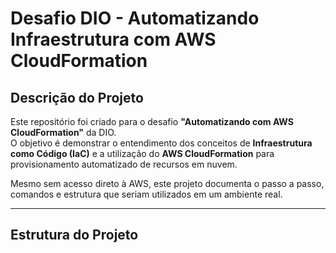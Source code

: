 # Desafio DIO - Automatizando Infraestrutura com AWS CloudFormation

## Descrição do Projeto
Este repositório foi criado para o desafio **"Automatizando com AWS CloudFormation"** da DIO.  
O objetivo é demonstrar o entendimento dos conceitos de **Infraestrutura como Código (IaC)** e a utilização do **AWS CloudFormation** para provisionamento automatizado de recursos em nuvem.

Mesmo sem acesso direto à AWS, este projeto documenta o passo a passo, comandos e estrutura que seriam utilizados em um ambiente real.

---

## Estrutura do Projeto


